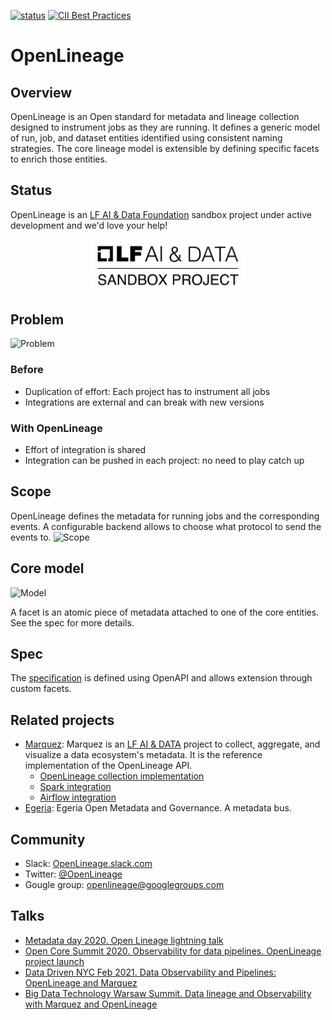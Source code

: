 [![status](https://img.shields.io/badge/status-WIP-yellow.svg)](#status)
[![CII Best Practices](https://bestpractices.coreinfrastructure.org/projects/4888/badge)](https://bestpractices.coreinfrastructure.org/projects/4888)

# OpenLineage

## Overview
OpenLineage is an Open standard for metadata and lineage collection designed to instrument jobs as they are running.
It defines a generic model of run, job, and dataset entities identified using consistent naming strategies.
The core lineage model is extensible by defining specific facets to enrich those entities.

## Status

OpenLineage is an [LF AI & Data Foundation](https://lfaidata.foundation/projects/openlineage) sandbox project under active development and we'd love your help!

<p align="center">
  <img src="./doc/lfaidata-project-badge-sandbox-black.png" width="250px" />
</p>

## Problem
 ![Problem](doc/problem.png)

### Before
- Duplication of effort: Each project has to instrument all jobs
- Integrations are external and can break with new versions

### With OpenLineage
- Effort of integration is shared
- Integration can be pushed in each project: no need to play catch up

## Scope
OpenLineage defines the metadata for running jobs and the corresponding events.
A configurable backend allows to choose what protocol to send the events to.
 ![Scope](doc/Scope.png)

## Core model

 ![Model](doc/OpenLineageModel.svg)

 A facet is an atomic piece of metadata attached to one of the core entities.
 See the spec for more details.

## Spec
The [specification](spec/OpenLineage.md) is defined using OpenAPI and allows extension through custom facets.

## Related projects
- [Marquez](https://marquezproject.ai/): Marquez is an [LF AI & DATA](https://lfaidata.foundation/) project to collect, aggregate, and visualize a data ecosystem's metadata. It is the reference implementation of the OpenLineage API.
  - [OpenLineage collection implementation](https://github.com/MarquezProject/marquez/blob/main/api/src/main/java/marquez/api/OpenLineageResource.java)
  - [Spark integration](https://github.com/OpenLineage/OpenLineage/tree/main/integration/spark)
  - [Airflow integration](https://github.com/MarquezProject/marquez/tree/main/integrations/airflow)  
- [Egeria](https://egeria.odpi.org/): Egeria Open Metadata and Governance. A metadata bus.

## Community
- Slack: [OpenLineage.slack.com](http://bit.ly/OpenLineageSlack)
- Twitter: [@OpenLineage](https://twitter.com/OpenLineage)
- Gougle group: [openlineage@googlegroups.com](https://groups.google.com/g/openlineage)

## Talks
 - [Metadata day 2020. Open Lineage lightning talk](https://www.youtube.com/watch?v=anlV5Er_BpM)
 - [Open Core Summit 2020. Observability for data pipelines. OpenLineage project launch](https://www.coss.community/coss/ocs-2020-breakout-julien-le-dem-3eh4)
 - [Data Driven NYC Feb 2021. Data Observability and Pipelines: OpenLineage and Marquez](https://mattturck.com/datakin/)
 - [Big Data Technology Warsaw Summit. Data lineage and Observability with Marquez and OpenLineage](https://conference.bigdatatechwarsaw.eu/julien-le-dem/)

